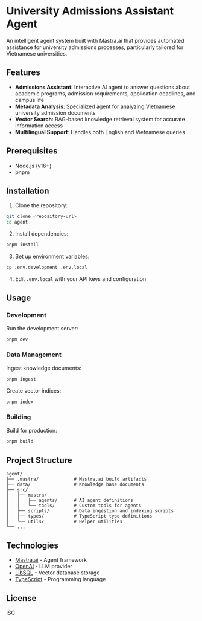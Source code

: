 # University Admissions Assistant Agent

An intelligent agent system built with Mastra.ai that provides automated assistance for university admissions processes, particularly tailored for Vietnamese universities.

## Features

- **Admissions Assistant**: Interactive AI agent to answer questions about academic programs, admission requirements, application deadlines, and campus life
- **Metadata Analysis**: Specialized agent for analyzing Vietnamese university admission documents
- **Vector Search**: RAG-based knowledge retrieval system for accurate information access
- **Multilingual Support**: Handles both English and Vietnamese queries

## Prerequisites

- Node.js (v16+)
- pnpm

## Installation

1. Clone the repository:
```bash
git clone <repository-url>
cd agent
```

2. Install dependencies:
```bash
pnpm install
```

3. Set up environment variables:
```bash
cp .env.development .env.local
```

4. Edit `.env.local` with your API keys and configuration

## Usage

### Development

Run the development server:

```bash
pnpm dev
```

### Data Management

Ingest knowledge documents:

```bash
pnpm ingest
```

Create vector indices:

```bash
pnpm index
```

### Building

Build for production:

```bash
pnpm build
```

## Project Structure

```
agent/
├── .mastra/             # Mastra.ai build artifacts
├── data/                # Knowledge base documents
├── src/
│   ├── mastra/
│   │   ├── agents/      # AI agent definitions
│   │   └── tools/       # Custom tools for agents
│   ├── scripts/         # Data ingestion and indexing scripts
│   ├── types/           # TypeScript type definitions
│   └── utils/           # Helper utilities
└── ...
```

## Technologies

- [Mastra.ai](https://mastra.ai/) - Agent framework
- [OpenAI](https://openai.com/) - LLM provider
- [LibSQL](https://turso.tech/libsql) - Vector database storage
- [TypeScript](https://www.typescriptlang.org/) - Programming language

## License

ISC 